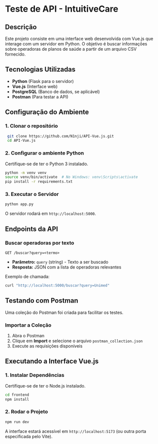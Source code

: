 # Teste de API - IntuitiveCare

## Descrição
Este projeto consiste em uma interface web desenvolvida com Vue.js que interage com um servidor em Python. 
O objetivo é buscar informações sobre operadoras de planos de saúde a partir de um arquivo CSV fornecido.

## Tecnologias Utilizadas
- **Python** (Flask para o servidor)
- **Vue.js** (Interface web)
- **PostgreSQL** (Banco de dados, se aplicável)
- **Postman** (Para testar a API)

## Configuração do Ambiente
### 1. Clonar o repositório
```sh
 git clone https://github.com/N1nji/API-Vue.js.git
 cd API-Vue.js
```

### 2. Configurar o ambiente Python
Certifique-se de ter o Python 3 instalado.

```sh
python -m venv venv
source venv/bin/activate  # No Windows: venv\Scripts\activate
pip install -r requirements.txt
```

### 3. Executar o Servidor
```sh
python app.py
```

O servidor rodará em `http://localhost:5000`.

## Endpoints da API
### **Buscar operadoras por texto**
`GET /buscar?query=<termo>`
- **Parâmetro:** `query` (string) - Texto a ser buscado
- **Resposta:** JSON com a lista de operadoras relevantes

Exemplo de chamada:
```sh
curl "http://localhost:5000/buscar?query=Unimed"
```

## Testando com Postman
Uma coleção do Postman foi criada para facilitar os testes.

### Importar a Coleção
1. Abra o Postman
2. Clique em **Import** e selecione o arquivo `postman_collection.json`
3. Execute as requisições disponíveis

## Executando a Interface Vue.js
### 1. Instalar Dependências
Certifique-se de ter o Node.js instalado.
```sh
cd frontend
npm install
```

### 2. Rodar o Projeto
```sh
npm run dev
```

A interface estará acessível em `http://localhost:5173` (ou outra porta especificada pelo Vite).



